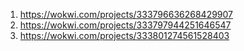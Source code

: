 1. https://wokwi.com/projects/333796636268429907
2. https://wokwi.com/projects/333797944251646547
3. https://wokwi.com/projects/333801274561528403
